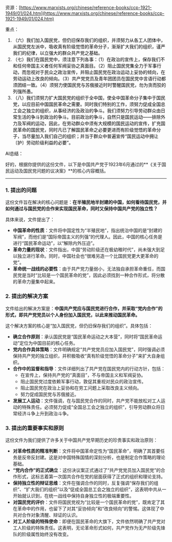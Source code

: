 资源：[https://www.marxists.org/chinese/reference-books/ccp-1921-1949/01/024.htm](https://www.marxists.org/chinese/reference-books/ccp-1921-1949/01/024.htm)



重点：

1. <font style="color:rgb(0, 0, 0);">（六）我们加入国民党，但仍旧保存我们的组织，并须努力从各工人团体中，从国民党左派中，吸收真有阶级觉悟的革命分子，渐渐扩大我们的组织，谨严我们的纪律，以立强大的群众共产党之基础。</font>
2. <font style="color:rgb(0, 0, 0);">（七）我们在国民党中，须注意下列各事：（1）在政治的宣传上，保存我们不和任何帝国主义者任何军阀妥协之真面目。（2）阻止国民党集全力于军事行动，而忽视对于民众之政治宣传，并阻止国民党在政治运动上妥协的倾向，在劳动运动上改良的倾向。（3）共产党党员及青年团团员在国民党中言语行动都须团结一致。（4）须努力使国民党与苏俄接近时时警醒国民党，勿为贪而狡的列强所愚。</font>
3. <font style="color:rgb(0, 0, 0);">（八）我们须努力扩大国民党的组织于全中国，使全中国革命分子集中于国民党，以应目前中国国民革命之需要。同时我们特别的工作，须努力促成全国总工会之独立的组织，从事经济的及政治的争斗。我们须努力引导劳动群众由日常生活的争斗到政治的争斗。目前政治的争斗，自然只是国民运动——排除外力及军阀的运动，因此，在劳动群众中须有大规模的国民运动的宣传，扩充国民革命的国民党，同时凡已了解国民革命之必要更进而有阶级觉悟的革命分子，当尽量加入我们自己的组织；并当于群众中普遍宣传“国民运动中拥让〔护〕劳动阶级利益的必要”。</font>

<font style="color:rgb(0, 0, 0);"></font>

<font style="color:rgb(0, 0, 0);">AI总结：</font>

<font style="color:rgb(27, 28, 29);">好的，根据你提供的这份文件，以下是中国共产党于1923年6月通过的**《关于国民运动及国民党问题的议决案》**的核心内容概括。</font>

---

### <font style="color:rgb(27, 28, 29);">1. 提出的问题</font>
<font style="color:rgb(27, 28, 29);">这份文件旨在解决的核心问题是：</font>**<font style="color:rgb(27, 28, 29);">在半殖民地半封建的中国，如何看待国民党，并如何通过与国民党的合作来实现国民革命，同时又保持中国共产党的独立性？</font>**

<font style="color:rgb(27, 28, 29);">具体来说，文件提出了：</font>

+ **<font style="color:rgb(27, 28, 29);">中国革命的性质</font>**<font style="color:rgb(27, 28, 29);">：文件将中国定性为“半殖民地”，指出统治中国的是“封建的军阀”，而他们是“国际帝国主义的列强”的代理人。因此，中国的核心任务是进行“国民革命运动”，以“解除内外压迫”。</font>
+ **<font style="color:rgb(27, 28, 29);">革命力量的现状</font>**<font style="color:rgb(27, 28, 29);">：文件指出，中国“劳动阶级还在极幼稚时代”，尚未强大到足以独立进行革命。同时，中国社会也“很难另造一个比国民党更大更革命的党”。</font>
+ **<font style="color:rgb(27, 28, 29);">革命统一战线的必要性</font>**<font style="color:rgb(27, 28, 29);">：由于共产党力量弱小，无法独自承担革命重任，而国民党是当时“比较是一个国民革命的党”，因此必须找到一种合作形式，将分散的革命力量集中起来。</font>

### <font style="color:rgb(27, 28, 29);">2. 提出的解决方案</font>
<font style="color:rgb(27, 28, 29);">文件给出的解决方案是：</font>**<font style="color:rgb(27, 28, 29);">中国共产党应与国民党进行合作，并采取“党内合作”的形式，即共产党党员以个人身份加入国民党，以此来推动国民革命。</font>**

<font style="color:rgb(27, 28, 29);">这个解决方案的核心是“加入国民党，但仍旧保存我们的组织”。具体包括：</font>

+ **<font style="color:rgb(27, 28, 29);">确立合作原则</font>**<font style="color:rgb(27, 28, 29);">：承认国民党是“国民革命运动之大本营”，同时将“国民革命运动”定位为中国目前的核心任务。</font>
+ **<font style="color:rgb(27, 28, 29);">党内合作具体策略</font>**<font style="color:rgb(27, 28, 29);">：文件明确规定“共产党党员应加入国民党”，同时强调必须保持共产党的独立组织，并积极吸收“真有阶级觉悟的革命分子”来扩大自身组织。</font>
+ **<font style="color:rgb(27, 28, 29);">合作中的监督和指导</font>**<font style="color:rgb(27, 28, 29);">：文件详细列出了共产党在国民党内的行动方针，包括：</font>
    - <font style="color:rgb(27, 28, 29);">在宣传上，保持共产党的“真面目”，不与帝国主义和军阀妥协。</font>
    - <font style="color:rgb(27, 28, 29);">阻止国民党过度依赖军事行动，敦促其重视对民众的政治宣传。</font>
    - <font style="color:rgb(27, 28, 29);">阻止国民党在政治上妥协和在劳工问题上采取改良主义倾向。</font>
    - <font style="color:rgb(27, 28, 29);">努力促成国民党与苏俄接近。</font>
+ **<font style="color:rgb(27, 28, 29);">发展工人运动</font>**<font style="color:rgb(27, 28, 29);">：文件强调，在与国民党合作的同时，共产党不能放松对工人运动的特殊责任。必须努力促成“全国总工会之独立的组织”，引导劳动群众将日常经济斗争上升到政治斗争。</font>

### <font style="color:rgb(27, 28, 29);">3. 提出的重要事实和原则</font>
<font style="color:rgb(27, 28, 29);">这份文件为我们提供了许多关于中国共产党早期历史的珍贵事实和政治原则：</font>

+ **<font style="color:rgb(27, 28, 29);">对革命性质的精准判断</font>**<font style="color:rgb(27, 28, 29);">：文件将中国革命定性为“国民革命”，明确了其首要任务是反帝反封建。这是对中国特殊国情的深刻分析，也是制定合作策略的理论基础。</font>
+ **<font style="color:rgb(27, 28, 29);">“党内合作”的正式确立</font>**<font style="color:rgb(27, 28, 29);">：这份决议案正式通过了“共产党党员加入国民党”的合作形式，这标志着第一次国共合作在党的层面获得了正式的组织和理论支持。</font>
+ **<font style="color:rgb(27, 28, 29);">保持独立性的辩证思维</font>**<font style="color:rgb(27, 28, 29);">：文件在强调合作的同时，反复强调“保存我们的组织”、“扩大我们的组织”以及“促成全国总工会之独立的组织”，这表明中共从一开始就认识到，在统一战线中保持自身独立性的极端重要性。</font>
+ **<font style="color:rgb(27, 28, 29);">对国民党的评价</font>**<font style="color:rgb(27, 28, 29);">：文件将国民党视为“比较是一个国民革命的党”，既肯定了其在革命中的作用，也留下了对其“妥协倾向”和“改良倾向”的警惕。这体现了中共对合作对象清醒、辩证的认识。</font>
+ **<font style="color:rgb(27, 28, 29);">对工人阶级的特殊使命</font>**<font style="color:rgb(27, 28, 29);">：即便在国民革命的大旗下，文件依然明确了共产党对工人阶级的特殊责任。这表明，无论革命形式如何，共产党作为无产阶级先锋队的阶级属性始终没有改变。</font>

